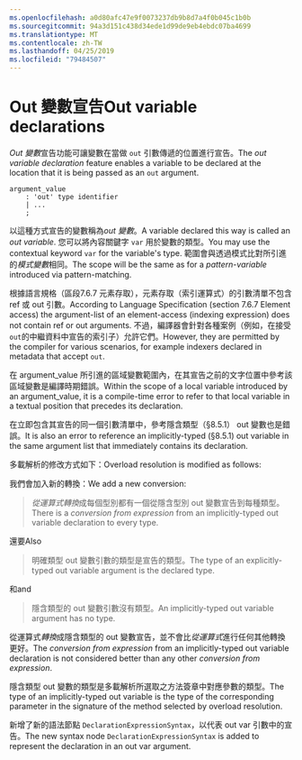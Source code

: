 ```yaml
---
ms.openlocfilehash: a0d80afc47e9f0073237db9b8d7a4f0b045c1b0b
ms.sourcegitcommit: 94a3d151c438d34ede1d99de9eb4ebdc07ba4699
ms.translationtype: MT
ms.contentlocale: zh-TW
ms.lasthandoff: 04/25/2019
ms.locfileid: "79484507"
---
```

# <a name="out-variable-declarations"></a><span data-ttu-id="92177-101">Out 變數宣告</span><span class="sxs-lookup"><span data-stu-id="92177-101">Out variable declarations</span></span>

<span data-ttu-id="92177-102">*Out 變數*宣告功能可讓變數在當做 `out` 引數傳遞的位置進行宣告。</span><span class="sxs-lookup"><span data-stu-id="92177-102">The *out variable declaration* feature enables a variable to be declared at the location that it is being passed as an `out` argument.</span></span>

```antlr
argument_value
    : 'out' type identifier
    | ...
    ;
```

<span data-ttu-id="92177-103">以這種方式宣告的變數稱為*out 變數*。</span><span class="sxs-lookup"><span data-stu-id="92177-103">A variable declared this way is called an *out variable*.</span></span> <span data-ttu-id="92177-104">您可以將內容關鍵字 `var` 用於變數的類型。</span><span class="sxs-lookup"><span data-stu-id="92177-104">You may use the contextual keyword `var` for the variable's type.</span></span> <span data-ttu-id="92177-105">範圍會與透過模式比對所引進的*模式變數*相同。</span><span class="sxs-lookup"><span data-stu-id="92177-105">The scope will be the same as for a *pattern-variable* introduced via pattern-matching.</span></span>

<span data-ttu-id="92177-106">根據語言規格（區段7.6.7 元素存取），元素存取（索引運算式）的引數清單不包含 ref 或 out 引數。</span><span class="sxs-lookup"><span data-stu-id="92177-106">According to Language Specification (section 7.6.7 Element access) the argument-list of an element-access (indexing expression) does not contain ref or out arguments.</span></span> <span data-ttu-id="92177-107">不過，編譯器會針對各種案例（例如，在接受 `out`的中繼資料中宣告的索引子）允許它們。</span><span class="sxs-lookup"><span data-stu-id="92177-107">However, they are permitted by the compiler for various scenarios, for example indexers declared in metadata that accept `out`.</span></span>

<span data-ttu-id="92177-108">在 argument_value 所引進的區域變數範圍內，在其宣告之前的文字位置中參考該區域變數是編譯時期錯誤。</span><span class="sxs-lookup"><span data-stu-id="92177-108">Within the scope of a local variable introduced by an argument_value, it is a compile-time error to refer to that local variable in a textual position that precedes its declaration.</span></span>

<span data-ttu-id="92177-109">在立即包含其宣告的同一個引數清單中，參考隱含類型（§8.5.1） out 變數也是錯誤。</span><span class="sxs-lookup"><span data-stu-id="92177-109">It is also an error to reference an implicitly-typed (§8.5.1) out variable in the same argument list that immediately contains its declaration.</span></span>

<span data-ttu-id="92177-110">多載解析的修改方式如下：</span><span class="sxs-lookup"><span data-stu-id="92177-110">Overload resolution is modified as follows:</span></span>

<span data-ttu-id="92177-111">我們會加入新的轉換：</span><span class="sxs-lookup"><span data-stu-id="92177-111">We add a new conversion:</span></span>

> <span data-ttu-id="92177-112">*從運算式轉換*成每個型別都有一個從隱含型別 out 變數宣告到每種類型。</span><span class="sxs-lookup"><span data-stu-id="92177-112">There is a *conversion from expression* from an implicitly-typed out variable declaration to every type.</span></span>

<span data-ttu-id="92177-113">還要</span><span class="sxs-lookup"><span data-stu-id="92177-113">Also</span></span>

> <span data-ttu-id="92177-114">明確類型 out 變數引數的類型是宣告的類型。</span><span class="sxs-lookup"><span data-stu-id="92177-114">The type of an explicitly-typed out variable argument is the declared type.</span></span>

<span data-ttu-id="92177-115">和</span><span class="sxs-lookup"><span data-stu-id="92177-115">and</span></span>

> <span data-ttu-id="92177-116">隱含類型的 out 變數引數沒有類型。</span><span class="sxs-lookup"><span data-stu-id="92177-116">An implicitly-typed out variable argument has no type.</span></span>

<span data-ttu-id="92177-117">從運算式*轉換*成隱含類型的 out 變數宣告，並不會比*從運算式*進行任何其他轉換更好。</span><span class="sxs-lookup"><span data-stu-id="92177-117">The *conversion from expression* from an implicitly-typed out variable declaration is not considered better than any other *conversion from expression*.</span></span>

<span data-ttu-id="92177-118">隱含類型 out 變數的類型是多載解析所選取之方法簽章中對應參數的類型。</span><span class="sxs-lookup"><span data-stu-id="92177-118">The type of an implicitly-typed out variable is the type of the corresponding parameter in the signature of the method selected by overload resolution.</span></span>

<span data-ttu-id="92177-119">新增了新的語法節點 `DeclarationExpressionSyntax`，以代表 out var 引數中的宣告。</span><span class="sxs-lookup"><span data-stu-id="92177-119">The new syntax node `DeclarationExpressionSyntax` is added to represent the declaration in an out var argument.</span></span>

